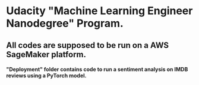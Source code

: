 # __Udacity "Machine Learning Engineer Nanodegree" Program.__  
## All codes are supposed to be run on a AWS SageMaker platform.  
#### "Deployment" folder contains code to run a sentiment analysis on IMDB reviews using a PyTorch model. 
